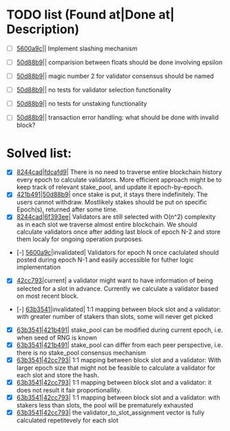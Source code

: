 # TODO list (Found at|Done at| Description)

- [ ] [5600a9c](https://github.com/mkamonmdt/learn_coin/commit/5600a9cc0fb592f28ae2a38488849b7d272c9ef2)|| Implement slashing mechanism 
- [ ] [50d88b9](https://github.com/mkamonmdt/learn_coin/commit/50d88b94a100bd8e5db414b2191951020a162d57)|| comparision between floats should be done involving epsilon
- [ ] [50d88b9](https://github.com/mkamonmdt/learn_coin/commit/50d88b94a100bd8e5db414b2191951020a162d57)|| magic number 2 for validator consensus should be named
- [ ] [50d88b9](https://github.com/mkamonmdt/learn_coin/commit/50d88b94a100bd8e5db414b2191951020a162d57)|| no tests for validator selection functionality
- [ ] [50d88b9](https://github.com/mkamonmdt/learn_coin/commit/50d88b94a100bd8e5db414b2191951020a162d57)|| no tests for unstaking functionality
- [ ] [50d88b9](https://github.com/mkamonmdt/learn_coin/commit/50d88b94a100bd8e5db414b2191951020a162d57)|| transaction error handling: what should be done with invalid block?


# Solved list:

- [x] [8244cad](https://github.com/mkamonmdt/learn_coin/commit/8244cade376cbd176ba06bb9b111d41b51375a3c)|[fdcafd9](https://github.com/mkamonmdt/learn_coin/commit/fdcafd90ed61d2131e9d908339aefef0b2000b31)| There is no need to traverse entire blockchain history every epoch to calculate validators. More efficient approach might be to keep track of relevant stake_pool, and update it epoch-by-epoch.
- [x] [421b491](https://github.com/mkamonmdt/learn_coin/commit/421b491ca376872b7bd20425e0dfc849ffb6cd1a)|[50d88b9](https://github.com/mkamonmdt/learn_coin/commit/50d88b94a100bd8e5db414b2191951020a162d57)| once stake is put, it stays there indefinitely. The users cannot withdraw. Mostlikely stakes should be put on specific Epoch(s), returned after some time.
- [x] [8244cad](https://github.com/mkamonmdt/learn_coin/commit/8244cade376cbd176ba06bb9b111d41b51375a3c)|[6f393ee](https://github.com/mkamonmdt/learn_coin/commit/6f393ee6c76c6296780be8c994a1fa2de1ff5e1a)| Validators are still selected with O(n^2) complexity as in each slot we traverse almost entire blockchain. We should calculate validators once after adding last block of epoch N-2 and store them localy for ongoing operation purposes.
- [-] [5600a9c](https://github.com/mkamonmdt/learn_coin/commit/5600a9cc0fb592f28ae2a38488849b7d272c9ef2)|invalidated| Validators for epoch N once caclulated should posted during epoch N-1 and easily accessible for futher logic implementation
- [x] [42cc793](https://github.com/mkamonMdt/learn_coin/commit/42cc7937cafaf89e22b74035437207ad31c62276)|current| a validator might want to have information of being selected for a slot in advance. Currently we calculate a validator based on most recent block.
- [-] [63b3541](https://github.com/mkamonMdt/learn_coin/commit/63b3541b25a00e5d8b09ce7bec9ed66bc80a788a)|invalidated| 1:1 mapping between block slot and a validator: with greater number of stakers than slots, some will never get picked
- [x] [63b3541](https://github.com/mkamonMdt/learn_coin/commit/63b3541b25a00e5d8b09ce7bec9ed66bc80a788a)|[421b491](https://github.com/mkamonMdt/learn_coin/commit/421b491ca376872b7bd20425e0dfc849ffb6cd1a)| stake_pool can be modified during current epoch, i.e. when seed of RNG is known 
- [x] [63b3541](https://github.com/mkamonMdt/learn_coin/commit/63b3541b25a00e5d8b09ce7bec9ed66bc80a788a)|[421b491](https://github.com/mkamonMdt/learn_coin/commit/421b491ca376872b7bd20425e0dfc849ffb6cd1a)| stake_pool can differ from each peer perspective, i.e. there is no stake_pool consensus mechanism
- [x] [63b3541](https://github.com/mkamonMdt/learn_coin/commit/63b3541b25a00e5d8b09ce7bec9ed66bc80a788a)|[42cc793](https://github.com/mkamonMdt/learn_coin/commit/42cc7937cafaf89e22b74035437207ad31c62276)| 1:1 mapping between block slot and a validator: With larger epoch size that might not be feasible to calculate a validator for each slot and store the hash.
- [x] [63b3541](https://github.com/mkamonMdt/learn_coin/commit/63b3541b25a00e5d8b09ce7bec9ed66bc80a788a)|[42cc793](https://github.com/mkamonMdt/learn_coin/commit/42cc7937cafaf89e22b74035437207ad31c62276)| 1:1 mapping between block slot and a validator: it does not result it fair proportionallity.
- [x] [63b3541](https://github.com/mkamonMdt/learn_coin/commit/63b3541b25a00e5d8b09ce7bec9ed66bc80a788a)|[42cc793](https://github.com/mkamonMdt/learn_coin/commit/42cc7937cafaf89e22b74035437207ad31c62276)| 1:1 mapping between block slot and a validator: with stakers less than slots, the pool will be prematurely exhausted
- [x] [63b3541](https://github.com/mkamonMdt/learn_coin/commit/63b3541b25a00e5d8b09ce7bec9ed66bc80a788a)|[42cc793](https://github.com/mkamonMdt/learn_coin/commit/42cc7937cafaf89e22b74035437207ad31c62276)| the validator_to_slot_assignment vector is fully calculated repetitevely for each slot
